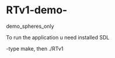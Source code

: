 # RTv1-demo-
demo_spheres_only 

To run the application u need installed SDL 

-type make, then ./RTv1
